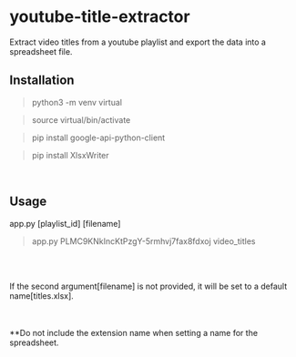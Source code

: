 # youtube-title-extractor
Extract video titles from a youtube playlist and export the data into a spreadsheet file. 
<br/>

## Installation

> python3 -m venv virtual

> source virtual/bin/activate

> pip install google-api-python-client

> pip install XlsxWriter

<br/>

## Usage

app.py [playlist_id] [filename]
> app.py PLMC9KNkIncKtPzgY-5rmhvj7fax8fdxoj video_titles

<br/><br/>

If the second argument[filename] is not provided, it will be set to a default name[titles.xlsx].  

<br/><br/>
**Do not include the extension name when setting a name for the spreadsheet.
